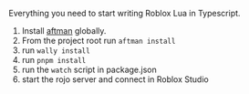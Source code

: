 Everything you need to start writing Roblox Lua in Typescript.

1. Install [aftman](https://github.com/LPGhatguy/aftman) globally.
2. From the project root run `aftman install`
3. run `wally install`
4. run `pnpm install`
4. run the `watch` script in package.json
5. start the rojo server and connect in Roblox Studio


